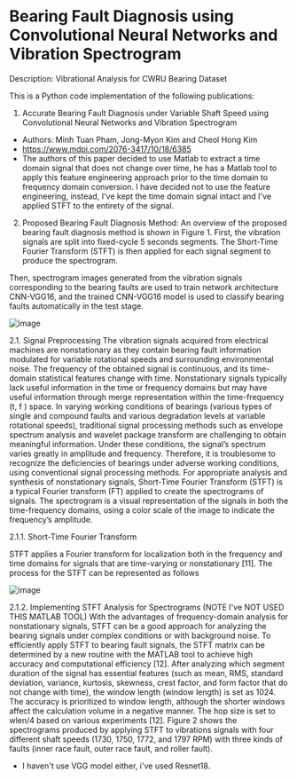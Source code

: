 # Bearing Fault Diagnosis using Convolutional Neural Networks and Vibration Spectrogram

Description: Vibrational Analysis for CWRU Bearing Dataset

This is a Python code implementation of the following publications: 

1.  Accurate Bearing Fault Diagnosis under Variable Shaft Speed using Convolutional Neural Networks and Vibration Spectrogram
- Authors: Minh Tuan Pham, Jong-Myon Kim and Cheol Hong Kim
- https://www.mdpi.com/2076-3417/10/18/6385
- The authors of this paper decided to use Matlab to extract a time domain signal that does not change over time, he has a Matlab tool to apply this feature engineering approach prior to the time domain to frequency domain conversion. I have decided not to use the feature engineering, instead, I've kept the time domain signal intact and I've applied STFT to the entirety of the signal.

2. Proposed Bearing Fault Diagnosis Method: 
An overview of the proposed bearing fault diagnosis method is shown in Figure 1. First, the vibration signals are split into fixed-cycle 5 seconds segments. The Short-Time Fourier Transform (STFT) is then applied for each signal segment to produce the spectrogram. 

Then, spectrogram images generated from the vibration signals corresponding to the bearing faults are used to train network architecture CNN-VGG16, and the trained CNN-VGG16 model is used to classify bearing faults automatically in the test stage.

![image](https://user-images.githubusercontent.com/80536675/178956647-bc5c3118-9313-464e-8579-fcd8e9c81f55.png)

2.1. Signal Preprocessing
The vibration signals acquired from electrical machines are nonstationary as they contain bearing fault information modulated for variable rotational speeds and surrounding environmental noise. The frequency of the obtained signal is continuous, and its time-domain statistical features change with time. Nonstationary signals typically lack useful information in the time or frequency domains but may have useful information through merge representation within the time-frequency (t, f ) space. In varying working conditions of bearings (various types of single and compound faults and various degradation levels at variable rotational speeds), traditional signal processing methods such as envelope spectrum analysis and wavelet package transform are challenging to obtain meaningful information. Under these conditions, the signal’s spectrum varies greatly in amplitude and frequency. Therefore, it is troublesome to recognize the deficiencies of bearings under adverse working conditions, using conventional signal processing methods. For appropriate analysis and synthesis of nonstationary signals, Short-Time Fourier Transform (STFT) is a typical Fourier transform (FT) applied to create the spectrograms of signals. The spectrogram is a visual representation of the signals in both the time-frequency domains, using a color scale of the image to indicate the frequency’s amplitude.

2.1.1. Short-Time Fourier Transform

STFT applies a Fourier transform for localization both in the frequency and time domains for signals that are time-varying or nonstationary [11]. The process for the STFT can be represented as follows 

![image](https://user-images.githubusercontent.com/80536675/178957789-3c78c661-37c2-4f1b-9c75-128e9f426171.png)

2.1.2. Implementing STFT Analysis for Spectrograms (NOTE I've NOT USED THIS MATLAB TOOL)
With the advantages of frequency-domain analysis for nonstationary signals, STFT can be a good approach for analyzing the bearing signals under complex conditions or with background noise.
To efficiently apply STFT to bearing fault signals, the STFT matrix can be determined by a new routine with the MATLAB tool to achieve high accuracy and computational efficiency [12]. After analyzing which segment duration of the signal has essential features (such as mean, RMS, standard deviation, variance, kurtosis, skewness, crest factor, and form factor that do not change with time), the window length (window length) is set as 1024. The accuracy is prioritized to window length, although the shorter windows affect the calculation volume in a negative manner. The hop size is set to wlen/4 based on various experiments [12].
Figure 2 shows the spectrograms produced by applying STFT to vibrations signals with four different shaft speeds (1730, 1750, 1772, and 1797 RPM) with three kinds of faults (inner race fault, outer race fault, and roller fault).

- I haven't use VGG model either, i've used Resnet18.
